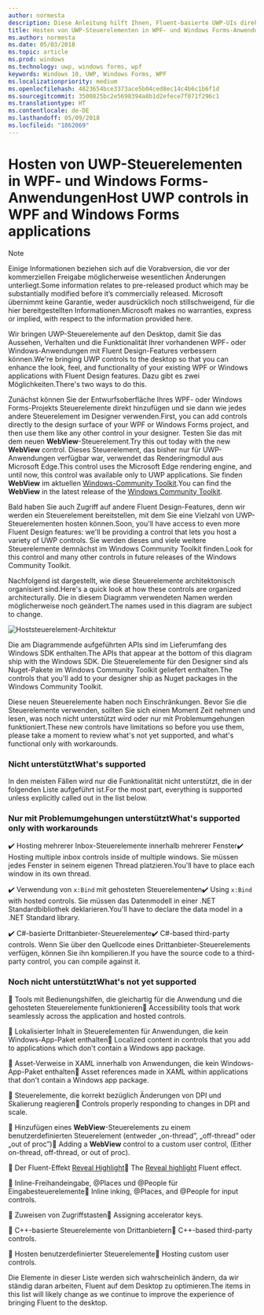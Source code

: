 ```yaml
---
author: normesta
description: Diese Anleitung hilft Ihnen, Fluent-basierte UWP-UIs direkt in einer WPF- oder Windows Forms-Anwendung zu erstellen.
title: Hosten von UWP-Steuerelementen in WPF- und Windows Forms-Anwendungen
ms.author: normesta
ms.date: 05/03/2018
ms.topic: article
ms.prod: windows
ms.technology: uwp, windows forms, wpf
keywords: Windows 10, UWP, Windows Forms, WPF
ms.localizationpriority: medium
ms.openlocfilehash: 4823654bce3373ace5b04ced8ec14c4b6c1b6f1d
ms.sourcegitcommit: 3500825bc2e5698394a8b1d2efece7f071f296c1
ms.translationtype: HT
ms.contentlocale: de-DE
ms.lasthandoff: 05/09/2018
ms.locfileid: "1862069"
---
```

# <a name="host-uwp-controls-in-wpf-and-windows-forms-applications"></a><span data-ttu-id="0ea69-104">Hosten von UWP-Steuerelementen in WPF- und Windows Forms-Anwendungen</span><span class="sxs-lookup"><span data-stu-id="0ea69-104">Host UWP controls in WPF and Windows Forms applications</span></span>

> [!NOTE]
> <span data-ttu-id="0ea69-105">Einige Informationen beziehen sich auf die Vorabversion, die vor der kommerziellen Freigabe möglicherweise wesentlichen Änderungen unterliegt.</span><span class="sxs-lookup"><span data-stu-id="0ea69-105">Some information relates to pre-released product which may be substantially modified before it’s commercially released.</span></span> <span data-ttu-id="0ea69-106">Microsoft übernimmt keine Garantie, weder ausdrücklich noch stillschweigend, für die hier bereitgestellten Informationen.</span><span class="sxs-lookup"><span data-stu-id="0ea69-106">Microsoft makes no warranties, express or implied, with respect to the information provided here.</span></span>

<span data-ttu-id="0ea69-107">Wir bringen UWP-Steuerelemente auf den Desktop, damit Sie das Aussehen, Verhalten und die Funktionalität Ihrer vorhandenen WPF- oder Windows-Anwendungen mit Fluent Design-Features verbessern können.</span><span class="sxs-lookup"><span data-stu-id="0ea69-107">We're bringing UWP controls to the desktop so that you can enhance the look, feel, and functionality of your existing WPF or Windows applications with Fluent Design features.</span></span> <span data-ttu-id="0ea69-108">Dazu gibt es zwei Möglichkeiten.</span><span class="sxs-lookup"><span data-stu-id="0ea69-108">There's two ways to do this.</span></span>

<span data-ttu-id="0ea69-109">Zunächst können Sie der Entwurfsoberfläche Ihres WPF- oder Windows Forms-Projekts Steuerelemente direkt hinzufügen und sie dann wie jedes andere Steuerelement im Designer verwenden.</span><span class="sxs-lookup"><span data-stu-id="0ea69-109">First, you can add controls directly to the design surface of your WPF or Windows Forms project, and then use them like any other control in your designer.</span></span>  <span data-ttu-id="0ea69-110">Testen Sie das mit dem neuen **WebView**-Steuerelement.</span><span class="sxs-lookup"><span data-stu-id="0ea69-110">Try this out today with the new **WebView** control.</span></span> <span data-ttu-id="0ea69-111">Dieses Steuerelement, das bisher nur für UWP-Anwendungen verfügbar war, verwendet das Renderingmodul aus Microsoft Edge.</span><span class="sxs-lookup"><span data-stu-id="0ea69-111">This control uses the Microsoft Edge rendering engine, and until now, this control was available only to UWP applications.</span></span> <span data-ttu-id="0ea69-112">Sie finden **WebView** im aktuellen [Windows-Community Toolkit](https://docs.microsoft.com/windows/uwpcommunitytoolkit/).</span><span class="sxs-lookup"><span data-stu-id="0ea69-112">You can find the **WebView** in the latest release of the [Windows Community Toolkit](https://docs.microsoft.com/windows/uwpcommunitytoolkit/).</span></span>

<span data-ttu-id="0ea69-113">Bald haben Sie auch Zugriff auf andere Fluent Design-Features, denn wir werden ein Steuerelement bereitstellen, mit dem Sie eine Vielzahl von UWP-Steuerelementen hosten können.</span><span class="sxs-lookup"><span data-stu-id="0ea69-113">Soon, you'll have access to even more Fluent Design features: we'll be providing a control that lets you host a variety of UWP controls.</span></span> <span data-ttu-id="0ea69-114">Sie werden dieses und viele weitere Steuerelemente demnächst im Windows Community Toolkit finden.</span><span class="sxs-lookup"><span data-stu-id="0ea69-114">Look for this control and many other controls in future releases of the Windows Community Toolkit.</span></span>

<span data-ttu-id="0ea69-115">Nachfolgend ist dargestellt, wie diese Steuerelemente architektonisch organisiert sind.</span><span class="sxs-lookup"><span data-stu-id="0ea69-115">Here's a quick look at how these controls are organized architecturally.</span></span> <span data-ttu-id="0ea69-116">Die in diesem Diagramm verwendeten Namen werden möglicherweise noch geändert.</span><span class="sxs-lookup"><span data-stu-id="0ea69-116">The names used in this diagram are subject to change.</span></span>  

![Hoststeuerelement-Architektur](images/host-controls.png)

<span data-ttu-id="0ea69-118">Die am Diagrammende aufgeführten APIs sind im Lieferumfang des Windows SDK enthalten.</span><span class="sxs-lookup"><span data-stu-id="0ea69-118">The APIs that appear at the bottom of this diagram ship with the Windows SDK.</span></span>  <span data-ttu-id="0ea69-119">Die Steuerelemente für den Designer sind als Nuget-Pakete im Windows Community Toolkit geliefert enthalten.</span><span class="sxs-lookup"><span data-stu-id="0ea69-119">The controls that you'll add to your designer ship as Nuget packages in the Windows Community Toolkit.</span></span>

<span data-ttu-id="0ea69-120">Diese neuen Steuerelemente haben noch Einschränkungen. Bevor Sie die Steuerelemente verwenden, sollten Sie sich einen Moment Zeit nehmen und lesen, was noch nicht unterstützt wird oder nur mit Problemumgehungen funktioniert.</span><span class="sxs-lookup"><span data-stu-id="0ea69-120">These new controls have limitations so before you use them, please take a moment to review what's not yet supported, and what's functional only with workarounds.</span></span>

### <a name="whats-supported"></a><span data-ttu-id="0ea69-121">Nicht unterstützt</span><span class="sxs-lookup"><span data-stu-id="0ea69-121">What's supported</span></span>

<span data-ttu-id="0ea69-122">In den meisten Fällen wird nur die Funktionalität nicht unterstützt, die in der folgenden Liste aufgeführt ist.</span><span class="sxs-lookup"><span data-stu-id="0ea69-122">For the most part, everything is supported unless explicitly called out in the list below.</span></span>

### <a name="whats-supported-only-with-workarounds"></a><span data-ttu-id="0ea69-123">Nur mit Problemumgehungen unterstützt</span><span class="sxs-lookup"><span data-stu-id="0ea69-123">What's supported only with workarounds</span></span>

<span data-ttu-id="0ea69-124">:heavy_check_mark: Hosting mehrerer Inbox-Steuerelemente innerhalb mehrerer Fenster</span><span class="sxs-lookup"><span data-stu-id="0ea69-124">:heavy_check_mark: Hosting multiple inbox controls inside of multiple windows.</span></span> <span data-ttu-id="0ea69-125">Sie müssen jedes Fenster in seinem eigenen Thread platzieren.</span><span class="sxs-lookup"><span data-stu-id="0ea69-125">You'll have to place each window in its own thread.</span></span>

<span data-ttu-id="0ea69-126">:heavy_check_mark: Verwendung von ``x:Bind`` mit gehosteten Steuerelementen</span><span class="sxs-lookup"><span data-stu-id="0ea69-126">:heavy_check_mark: Using ``x:Bind`` with hosted controls.</span></span> <span data-ttu-id="0ea69-127">Sie müssen das Datenmodell in einer .NET Standardbibliothek deklarieren.</span><span class="sxs-lookup"><span data-stu-id="0ea69-127">You'll have to declare the data model in a .NET Standard library.</span></span>

<span data-ttu-id="0ea69-128">:heavy_check_mark: C#-basierte Drittanbieter-Steuerelemente</span><span class="sxs-lookup"><span data-stu-id="0ea69-128">:heavy_check_mark: C#-based third-party controls.</span></span> <span data-ttu-id="0ea69-129">Wenn Sie über den Quellcode eines Drittanbieter-Steuerelements verfügen, können Sie ihn kompilieren.</span><span class="sxs-lookup"><span data-stu-id="0ea69-129">If you have the source code to a third-party control, you can compile against it.</span></span>

### <a name="whats-not-yet-supported"></a><span data-ttu-id="0ea69-130">Noch nicht unterstützt</span><span class="sxs-lookup"><span data-stu-id="0ea69-130">What's not yet supported</span></span>

<span data-ttu-id="0ea69-131">:no_entry_sign: Tools mit Bedienungshilfen, die gleichartig für die Anwendung und die gehosteten Steuerelemente funktionieren</span><span class="sxs-lookup"><span data-stu-id="0ea69-131">:no_entry_sign: Accessibility tools that work seamlessly across the application and hosted controls.</span></span>

<span data-ttu-id="0ea69-132">:no_entry_sign: Lokalisierter Inhalt in Steuerelementen für Anwendungen, die kein Windows-App-Paket enthalten</span><span class="sxs-lookup"><span data-stu-id="0ea69-132">:no_entry_sign: Localized content in controls that you add to applications which don't contain a Windows app package.</span></span>

<span data-ttu-id="0ea69-133">:no_entry_sign: Asset-Verweise in XAML innerhalb von Anwendungen, die kein Windows-App-Paket enthalten</span><span class="sxs-lookup"><span data-stu-id="0ea69-133">:no_entry_sign: Asset references made in XAML within applications that don't contain a Windows app package.</span></span>

<span data-ttu-id="0ea69-134">:no_entry_sign: Steuerelemente, die korrekt bezüglich Änderungen von DPI und Skalierung reagieren</span><span class="sxs-lookup"><span data-stu-id="0ea69-134">:no_entry_sign: Controls properly responding to changes in DPI and scale.</span></span>

<span data-ttu-id="0ea69-135">:no_entry_sign: Hinzufügen eines **WebView**-Steuerelements zu einem benutzerdefinierten Steuerelement (entweder „on-thread”, „off-thread” oder „out of proc”)</span><span class="sxs-lookup"><span data-stu-id="0ea69-135">:no_entry_sign: Adding a **WebView** control to a custom user control, (Either on-thread, off-thread, or out of proc).</span></span>

<span data-ttu-id="0ea69-136">:no_entry_sign: Der Fluent-Effekt [Reveal Highlight](https://docs.microsoft.com/windows/uwp/design/style/reveal)</span><span class="sxs-lookup"><span data-stu-id="0ea69-136">:no_entry_sign: The [Reveal highlight](https://docs.microsoft.com/windows/uwp/design/style/reveal) Fluent effect.</span></span>

<span data-ttu-id="0ea69-137">:no_entry_sign: Inline-Freihandeingabe, @Places und @People für Eingabesteuerelemente</span><span class="sxs-lookup"><span data-stu-id="0ea69-137">:no_entry_sign: Inline inking, @Places, and @People for input controls.</span></span>

<span data-ttu-id="0ea69-138">:no_entry_sign: Zuweisen von Zugriffstasten</span><span class="sxs-lookup"><span data-stu-id="0ea69-138">:no_entry_sign: Assigning accelerator keys.</span></span>

<span data-ttu-id="0ea69-139">:no_entry_sign: C++-basierte Steuerelemente von Drittanbietern</span><span class="sxs-lookup"><span data-stu-id="0ea69-139">:no_entry_sign: C++-based third-party controls.</span></span>

<span data-ttu-id="0ea69-140">:no_entry_sign: Hosten benutzerdefinierter Steuerelemente</span><span class="sxs-lookup"><span data-stu-id="0ea69-140">:no_entry_sign: Hosting custom user controls.</span></span>

<span data-ttu-id="0ea69-141">Die Elemente in dieser Liste werden sich wahrscheinlich ändern, da wir ständig daran arbeiten, Fluent auf dem Desktop zu optimieren.</span><span class="sxs-lookup"><span data-stu-id="0ea69-141">The items in this list will likely change as we continue to improve the experience of bringing Fluent to the desktop.</span></span>  
